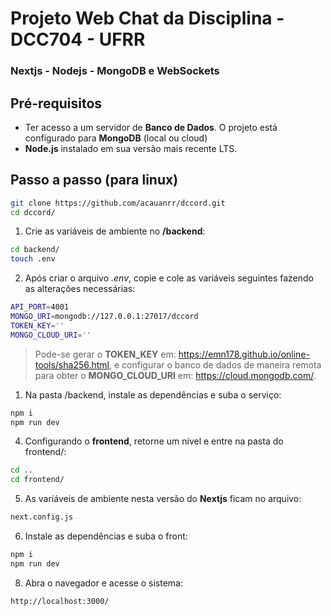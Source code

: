 # Projeto Web Chat da Disciplina - DCC704 - UFRR

### Nextjs - Nodejs - MongoDB e WebSockets

## Pré-requisitos

- Ter acesso a um servidor de **Banco de Dados**. O projeto está configurado para **MongoDB** (local ou cloud)
- **Node.js** instalado em sua versão mais recente LTS.

## Passo a passo (para linux)

```bash
git clone https://github.com/acauanrr/dccord.git
cd dccord/
```

1. Crie as variáveis de ambiente no **/backend**:

```bash
cd backend/
touch .env
```

2. Após criar o arquivo _.env_, copie e cole as variáveis seguintes fazendo as alterações necessárias:

```bash
API_PORT=4001
MONGO_URI=mongodb://127.0.0.1:27017/dccord
TOKEN_KEY=''
MONGO_CLOUD_URI=''
```

> Pode-se gerar o **TOKEN_KEY** em: <https://emn178.github.io/online-tools/sha256.html>,
> e configurar o banco de dados de maneira remota para obter o **MONGO_CLOUD_URI** em: <https://cloud.mongodb.com/>.

1. Na pasta /backend, instale as dependências e suba o serviço:

```bash
npm i
npm run dev
```

4. Configurando o **frontend**, retorne um nível e entre na pasta do frontend/:

```bash
cd ..
cd frontend/
```

5.  As variáveis de ambiente nesta versão do **Nextjs** ficam no arquivo:

```bash
next.config.js
```

6. Instale as dependências e suba o front:

```bash
npm i
npm run dev
```

8.  Abra o navegador e acesse o sistema:

```bash
http://localhost:3000/
```
